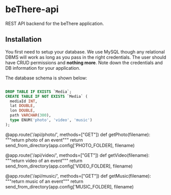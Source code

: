 beThere-api
===========

REST API backend for the beThere application.

Installation
------------

You first need to setup your database. We use MySQL though any relational DBMS will work as long as you pass in the right credentials. The user should have CRUD permissions and **nothing more**. Note down the credentials and DB information for your application.

The database schema is shown below:

```sql

DROP TABLE IF EXISTS `Media`;
CREATE TABLE IF NOT EXISTS `Media` (
  mediaId INT,
  lat DOUBLE,
  lon DOUBLE,
  path VARCHAR(300),
  type ENUM('photo', 'video', 'music')
);

```
@app.route('/api/photo/<filename>', methods=["GET"])
def getPhoto(filename):
	"""return photo of an event"""
	return send_from_directory(app.config['PHOTO_FOLDER], filename)
	
@app.route('/api/video/<filename>', methods=["GET"])
def getVideo(filename):
	"""return video of an event"""
	return send_from_directory(app.config['VIDEO_FOLDER], filename)
	
@app.route('/api/music/<filename>', methods=["GET"])
def getMusic(filename):
	"""return music of an event"""
	return send_from_directory(app.config['MUSIC_FOLDER], filename)